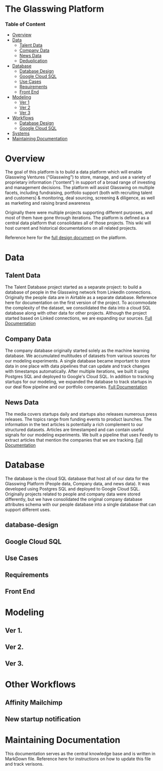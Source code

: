 # The Glasswing Platform

### Table of Content
* [Overview](#overview)
* [Data](#data)
  + [Talent Data](#talent-data)
  + [Company Data](#company-data)
  + [News Data](#news-data)
  + [Deduplication](#deduplication)
* [Database](#database)
  + [Database Design](#database-design)
  + [Google Cloud SQL](#google-cloud-sql)
  + [Use Cases](#use-cases)
  + [Requirements](#requirements)
  + [Front End](#front-end)
* [Modeling](#modeling)
  + [Ver 1](#database-design)
  + [Ver 2](#google-cloud-sql)
  + [Ver 3](#google-cloud-sql)
* [Workflows](#workflows)
  + [Database Design](#database-design)
  + [Google Cloud SQL](#google-cloud-sql)
* [Systems](#systems)
* [Maintaining Documentation](#maintaining-documentation)
    
# Overview
The goal of this platform is to build a data platform which will enable Glasswing Ventures (“Glasswing”) to store, manage, and use a variety of proprietary information (“content”) in support of a broad range of investing and management decisions. The platform will assist Glasswing on multiple facets, including fundraising, portfolio support (both with recruiting talent and customers) & monitoring, deal sourcing, screening & diligence, as well as marketing and raising brand awareness

Originally there were multiple projects supporting different purposes, and most of them have gone through iterations. The platform is defined as a central data platform that consolidates all of those projects.  This wiki will host current and historical documentations on all related projects. 

Reference here for the [full design document](PlatformDesign.md) on the platform.

# Data

## Talent Data
The Talent Database project started as a separate project: to build a database of people in the Glasswing network from LinkedIn connections. Originally the people data are in Airtable as a separate database. Reference here for documentation on the first version of the project. To accommodate the complexity of the dataset, we consolidated the data into a cloud SQL database along with other data for other projects. Although the project started based on Linked connections, we are expanding our sources.
[Full Documentation](data_talent_data.md)


## Company Data
The company database originally started solely as the machine learning database. We accumulated multitudes of datasets from various sources for our modeling experiments. A single database became important to store data in one place with data pipelines that can update and track changes with timestamps automatically. After multiple iterations, we built it using Postgres SQL and deployed to Google's Cloud SQL. In addition to tracking startups for our modeling, we expanded the database to track startups in our deal flow pipeline and our portfolio companies.
[Full Documentation](data_company_data.md)


## News Data
The media covers startups daily and startups also releases numerous press releases.  The topics range from funding events to product launches. The information in the text articles is potentially a rich complement to our structured datasets. Articles are timestamped and can contain useful signals for our modeling experiments. We built a pipeline that uses Feedly to extract articles that mention the companies that we are tracking. 
[Full Documentation](data_news_data.md)

# Database
The database is the cloud SQL database that host all of our data for the Glasswing Platform (People data, Company data, and news data). It was developed using Postgres SQL and deployed to Google Cloud SQL. Originally projects related to people and company data were stored differently, but we have consolidated the original company database attributes schema with our people database into a single database that can support different uses. 

## database-design

## Google Cloud SQL

## Use Cases

## Requirements

## Front End

# Modeling

## Ver 1.
## Ver 2.
## Ver 3.

# Other Workflows
## Affinity Mailchimp
## New startup notification  

# Maintaining Documentation
This documentation serves as the central knowledge base and is written in MarkDown file. Reference here for instructions on how to update this file and track verisons. 

